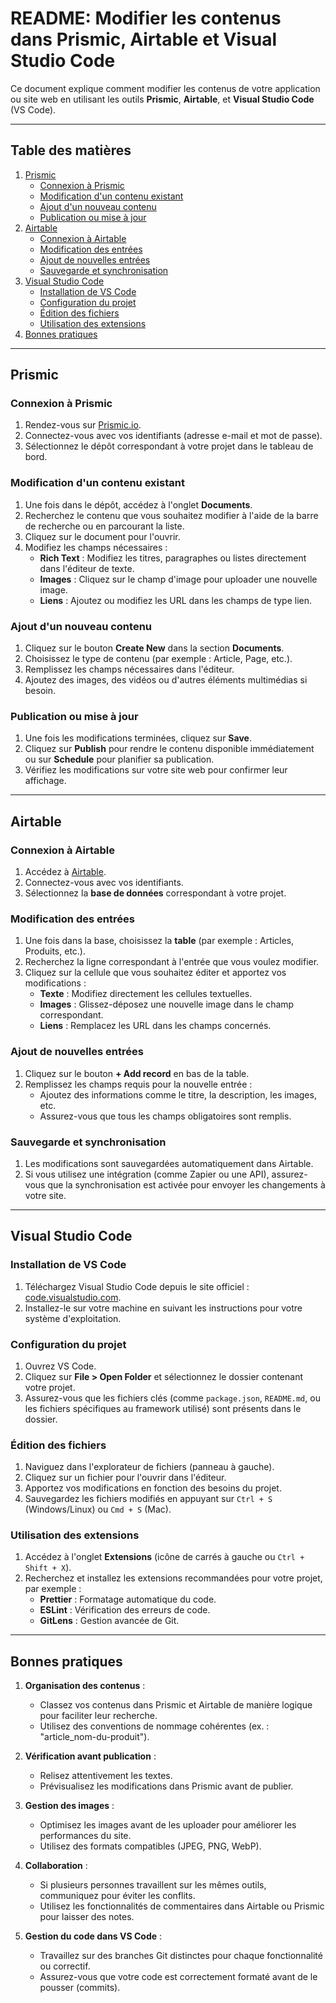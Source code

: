 # README: Modifier les contenus dans Prismic, Airtable et Visual Studio Code

Ce document explique comment modifier les contenus de votre application ou site web en utilisant les outils **Prismic**, **Airtable**, et **Visual Studio Code** (VS Code).

---

## Table des matières

1. [Prismic](#prismic)
   - [Connexion à Prismic](#connexion-à-prismic)
   - [Modification d'un contenu existant](#modification-dun-contenu-existant)
   - [Ajout d'un nouveau contenu](#ajout-dun-nouveau-contenu)
   - [Publication ou mise à jour](#publication-ou-mise-à-jour)
2. [Airtable](#airtable)
   - [Connexion à Airtable](#connexion-à-airtable)
   - [Modification des entrées](#modification-des-entrées)
   - [Ajout de nouvelles entrées](#ajout-de-nouvelles-entrées)
   - [Sauvegarde et synchronisation](#sauvegarde-et-synchronisation)
3. [Visual Studio Code](#visual-studio-code)
   - [Installation de VS Code](#installation-de-vs-code)
   - [Configuration du projet](#configuration-du-projet)
   - [Édition des fichiers](#édition-des-fichiers)
   - [Utilisation des extensions](#utilisation-des-extensions)
4. [Bonnes pratiques](#bonnes-pratiques)

---

## Prismic

### Connexion à Prismic

1. Rendez-vous sur [Prismic.io](https://prismic.io/).
2. Connectez-vous avec vos identifiants (adresse e-mail et mot de passe).
3. Sélectionnez le dépôt correspondant à votre projet dans le tableau de bord.

### Modification d'un contenu existant

1. Une fois dans le dépôt, accédez à l'onglet **Documents**.
2. Recherchez le contenu que vous souhaitez modifier à l'aide de la barre de recherche ou en parcourant la liste.
3. Cliquez sur le document pour l'ouvrir.
4. Modifiez les champs nécessaires :
   - **Rich Text** : Modifiez les titres, paragraphes ou listes directement dans l'éditeur de texte.
   - **Images** : Cliquez sur le champ d'image pour uploader une nouvelle image.
   - **Liens** : Ajoutez ou modifiez les URL dans les champs de type lien.

### Ajout d'un nouveau contenu

1. Cliquez sur le bouton **Create New** dans la section **Documents**.
2. Choisissez le type de contenu (par exemple : Article, Page, etc.).
3. Remplissez les champs nécessaires dans l'éditeur.
4. Ajoutez des images, des vidéos ou d'autres éléments multimédias si besoin.

### Publication ou mise à jour

1. Une fois les modifications terminées, cliquez sur **Save**.
2. Cliquez sur **Publish** pour rendre le contenu disponible immédiatement ou sur **Schedule** pour planifier sa publication.
3. Vérifiez les modifications sur votre site web pour confirmer leur affichage.

---

## Airtable

### Connexion à Airtable

1. Accédez à [Airtable](https://airtable.com/).
2. Connectez-vous avec vos identifiants.
3. Sélectionnez la **base de données** correspondant à votre projet.

### Modification des entrées

1. Une fois dans la base, choisissez la **table** (par exemple : Articles, Produits, etc.).
2. Recherchez la ligne correspondant à l'entrée que vous voulez modifier.
3. Cliquez sur la cellule que vous souhaitez éditer et apportez vos modifications :
   - **Texte** : Modifiez directement les cellules textuelles.
   - **Images** : Glissez-déposez une nouvelle image dans le champ correspondant.
   - **Liens** : Remplacez les URL dans les champs concernés.

### Ajout de nouvelles entrées

1. Cliquez sur le bouton **+ Add record** en bas de la table.
2. Remplissez les champs requis pour la nouvelle entrée :
   - Ajoutez des informations comme le titre, la description, les images, etc.
   - Assurez-vous que tous les champs obligatoires sont remplis.

### Sauvegarde et synchronisation

1. Les modifications sont sauvegardées automatiquement dans Airtable.
2. Si vous utilisez une intégration (comme Zapier ou une API), assurez-vous que la synchronisation est activée pour envoyer les changements à votre site.

---

## Visual Studio Code

### Installation de VS Code

1. Téléchargez Visual Studio Code depuis le site officiel : [code.visualstudio.com](https://code.visualstudio.com/).
2. Installez-le sur votre machine en suivant les instructions pour votre système d'exploitation.

### Configuration du projet

1. Ouvrez VS Code.
2. Cliquez sur **File > Open Folder** et sélectionnez le dossier contenant votre projet.
3. Assurez-vous que les fichiers clés (comme `package.json`, `README.md`, ou les fichiers spécifiques au framework utilisé) sont présents dans le dossier.

### Édition des fichiers

1. Naviguez dans l'explorateur de fichiers (panneau à gauche).
2. Cliquez sur un fichier pour l'ouvrir dans l'éditeur.
3. Apportez vos modifications en fonction des besoins du projet.
4. Sauvegardez les fichiers modifiés en appuyant sur `Ctrl + S` (Windows/Linux) ou `Cmd + S` (Mac).

### Utilisation des extensions

1. Accédez à l'onglet **Extensions** (icône de carrés à gauche ou `Ctrl + Shift + X`).
2. Recherchez et installez les extensions recommandées pour votre projet, par exemple :
   - **Prettier** : Formatage automatique du code.
   - **ESLint** : Vérification des erreurs de code.
   - **GitLens** : Gestion avancée de Git.

---

## Bonnes pratiques

1. **Organisation des contenus** :

   - Classez vos contenus dans Prismic et Airtable de manière logique pour faciliter leur recherche.
   - Utilisez des conventions de nommage cohérentes (ex. : "article_nom-du-produit").

2. **Vérification avant publication** :

   - Relisez attentivement les textes.
   - Prévisualisez les modifications dans Prismic avant de publier.

3. **Gestion des images** :

   - Optimisez les images avant de les uploader pour améliorer les performances du site.
   - Utilisez des formats compatibles (JPEG, PNG, WebP).

4. **Collaboration** :

   - Si plusieurs personnes travaillent sur les mêmes outils, communiquez pour éviter les conflits.
   - Utilisez les fonctionnalités de commentaires dans Airtable ou Prismic pour laisser des notes.

5. **Gestion du code dans VS Code** :
   - Travaillez sur des branches Git distinctes pour chaque fonctionnalité ou correctif.
   - Assurez-vous que votre code est correctement formaté avant de le pousser (commits).
